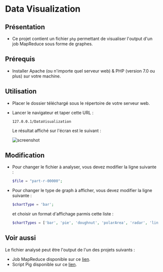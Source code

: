 # Data Visualization

## Présentation

* Ce projet contient un fichier `php` permettant de visualiser l'output d'un job MapReduce sous forme de graphes.

## Prérequis

* Installer Apache (ou n'importe quel serveur web) & PHP (version 7.0 ou plus) sur votre machine.


## Utilisation

* Placer le dossier téléchargé sous le répertoire de votre serveur web.
  
* Lancer le navigateur et taper cette URL : 
  ```
  127.0.0.1/DataVisualization
  ```

  Le résultat affiché sur l'écran est le suivant : 

  ![screenshot](https://www.nassimbahri.ovh/docs/bigdata/documentations/visualization/c1.png)

## Modification

* Pour changer le fichier à analyser, vous devez modifier la ligne suivante :

  ```php
  $file = "part-r-00000";
  ```

* Pour changer le type de graph à afficher, vous devez modifier la ligne suivante :

  ```php
  $chartType = 'bar';
  ```

  et choisir un format d'affichage parmis cette liste : 

  ```php
  $chartTypes = ['bar', 'pie', 'doughnut', 'polarArea', 'radar', 'line'];
  ```

## Voir aussi

Le fichier analysé peut être l'output de l'un des projets suivants :

* Job MapReduce disponible sur ce [lien](https://github.com/BigDataESEN/OlympixMapReduce).
* Script Pig disponible sur ce [lien](https://github.com/BigDataESEN/OlympixPig).